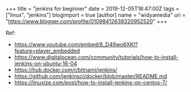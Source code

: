 +++
title = "jenkins for beginner"
date = 2019-12-05T18:47:00Z
tags = ["linux", "jenkins"]
blogimport = true 
[author]
	name = "widyamedia"
	uri = "https://www.blogger.com/profile/01098412638320952520"
+++

Ref:

* https://www.youtube.com/embed/8_D49wo6XKI?feature=player_embedded
* https://www.digitalocean.com/community/tutorials/how-to-install-jenkins-on-ubuntu-16-04
* https://hub.docker.com/r/bitnami/jenkins/
* https://github.com/jenkinsci/docker/blob/master/README.md
* https://linuxize.com/post/how-to-install-jenkins-on-centos-7/
